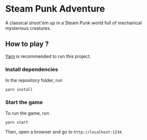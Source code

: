 # Steam Punk Adventure

A classical shoot'em up in a Steam Punk world full of mechanical mysterious creatures.

## How to play ?

[Yarn](https://yarnpkg.com/) is recommended to run this project.

### Install dependencies

In the repository folder, run

```
yarn install
```

### Start the game

To run the game, run
```
yarn start
```

Then, open a browser and go to `http://localhost:1234`.